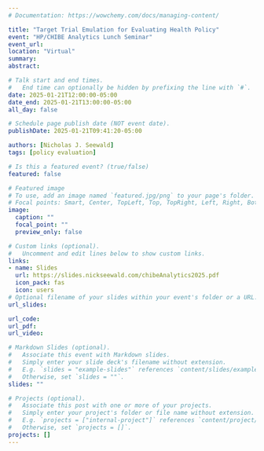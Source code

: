 ```yaml
---
# Documentation: https://wowchemy.com/docs/managing-content/

title: "Target Trial Emulation for Evaluating Health Policy"
event: "HP/CHIBE Analytics Lunch Seminar"
event_url:
location: "Virtual"
summary:
abstract:

# Talk start and end times.
#   End time can optionally be hidden by prefixing the line with `#`.
date: 2025-01-21T12:00:00-05:00
date_end: 2025-01-21T13:00:00-05:00
all_day: false

# Schedule page publish date (NOT event date).
publishDate: 2025-01-21T09:41:20-05:00

authors: [Nicholas J. Seewald]
tags: [policy evaluation]

# Is this a featured event? (true/false)
featured: false

# Featured image
# To use, add an image named `featured.jpg/png` to your page's folder. 
# Focal points: Smart, Center, TopLeft, Top, TopRight, Left, Right, BottomLeft, Bottom, BottomRight.
image:
  caption: ""
  focal_point: ""
  preview_only: false

# Custom links (optional).
#   Uncomment and edit lines below to show custom links.
links:
- name: Slides
  url: https://slides.nickseewald.com/chibeAnalytics2025.pdf
  icon_pack: fas
  icon: users
# Optional filename of your slides within your event's folder or a URL.
url_slides:

url_code:
url_pdf:
url_video:

# Markdown Slides (optional).
#   Associate this event with Markdown slides.
#   Simply enter your slide deck's filename without extension.
#   E.g. `slides = "example-slides"` references `content/slides/example-slides.md`.
#   Otherwise, set `slides = ""`.
slides: ""

# Projects (optional).
#   Associate this post with one or more of your projects.
#   Simply enter your project's folder or file name without extension.
#   E.g. `projects = ["internal-project"]` references `content/project/deep-learning/index.md`.
#   Otherwise, set `projects = []`.
projects: []
---
```

